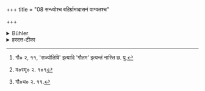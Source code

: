 +++
title = "08 सन्ध्योश्च बहिर्ग्रामादासनं वाग्यतश्च"

+++

<details><summary>Bühler</summary>

8. During the morning and evening twilights, he shall sit outside the village, and not speak anything (referring to worldly matters).
</details>

<details><summary>हरदत्त-टीका</summary>

## सूत्रम्
सन्ध्योश्च बहिर्ग्रामादासनं वाग्यतश्च ॥ ८ ॥  

## टिप्पनी
अहोरात्रयोः सन्धानं सन्धिः ।  
तौ च द्वौ - सायं प्रातश् च । [^२०]  
'सज्योतिष्याज्योतिषोऽदर्शनात्' इति गौतमः ।  
तयोस् सन्ध्ययोर् ग्रामाद् बहिर् आसीत ।


[^२०]:

    गौ० २, ११, 'सज्योतिषि' इत्यादि 'गौतम' इत्यन्तं नास्ति छ. पु.  


वाग्यतश् च भवेत् । मनुः पुनराह—  

> [^२१] 'पूर्वां सन्ध्यां जपंस् तिष्ठेत्  
सावित्रीम् आर्कदर्शनात् ॥  
पश्चिमां तु समासीत  
सम्यगृक्षविभावनात् ॥' 

इति  

> [^२२]तिष्ठेत् पूर्वाम् आसीतोत्तराम्

इति गौतमः। एते ब्रह्मचारि-विषये।  
स्नातके आसनस्य वाङ्-निमनस्य चाऽत्र विधानात् ॥  
अन्ये तु -  
आसनग्रहणं स्थानस्याऽप्य् उपलक्षणम्,  
वाग्यमश् च लौकिक्या वाचो निवृत्तिः,  
न सावित्रीजपस्येति वर्णयन्ति ॥ ८ ॥  

[^२१]: म०स्मृ० २. १०१  

[^२२]: गौ०ध० २. ११.
</details>
